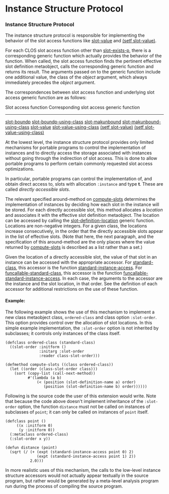 Instance Structure Protocol
===========================

### Instance Structure Protocol

The instance structure protocol is responsible for implementing the behavior of the slot access functions like [slot-value](http://www.lispworks.com/documentation/HyperSpec/Body/f_slt_va.htm#slot-value) and [(setf slot-value)](http://www.lispworks.com/documentation/HyperSpec/Body/f_slt_va.htm#slot-value).

For each CLOS slot access function other than [slot-exists-p](http://www.lispworks.com/documentation/HyperSpec/Body/f_slt_ex.htm#slot-exists-p), there is a corresponding generic function which actually provides the behavior of the function. When called, the slot access function finds the pertinent effective slot definition metaobject, calls the corresponding generic function and returns its result. The arguments passed on to the generic function include one additional value, the class of the *object* argument, which always immediately precedes the *object* argument.

The correspondences between slot access function and underlying slot access generic function are as follows:

  Slot access function                                                                                    Corresponding slot access generic function
  ------------------------------------------------------------------------------------------------------- -----------------------------------------------------------------
  [slot-boundp](http://www.lispworks.com/documentation/HyperSpec/Body/f_slt_bo.htm#slot-boundp)           [slot-boundp-using-class](slot-boundp-using-class.md)
  [slot-makunbound](http://www.lispworks.com/documentation/HyperSpec/Body/f_slt_ma.htm#slot-makunbound)   [slot-makunbound-using-class](slot-makunbound-using-class.md)
  [slot-value](http://www.lispworks.com/documentation/HyperSpec/Body/f_slt_va.htm#slot-value)             [slot-value-using-class](slot-value-using-class.md)
  [(setf slot-value)](http://www.lispworks.com/documentation/HyperSpec/Body/f_slt_va.htm#slot-value)      [(setf slot-value-using-class)](setf-slot-value-using-class.md)

At the lowest level, the instance structure protocol provides only limited mechanisms for portable programs to control the implementation of instances and to directly access the storage associated with instances without going through the indirection of slot access. This is done to allow portable programs to perform certain commonly requested slot access optimizations.

In particular, portable programs can control the implementation of, and obtain direct access to, slots with allocation `:instance` and type **t**. These are called *directly accessible slots*.

The relevant specified around-method on [compute-slots](compute-slots.md) determines the implementation of instances by deciding how each slot in the instance will be stored. For each directly accessible slot, this method allocates a *location* and associates it with the effective slot definition metaobject. The location can be accessed by calling the [slot-definition-location](slot-definition-location.md) generic function. Locations are non-negative integers. For a given class, the locations increase consecutively, in the order that the directly accessible slots appear in the list of effective slots. (Note that here, the next paragraph, and the specification of this around-method are the only places where the value returned by [compute-slots](compute-slots.md) is described as a list rather than a set.)

Given the location of a directly accessible slot, the value of that slot in an instance can be accessed with the appropriate accessor. For [standard-class](standard-class.md), this accessor is the function [standard-instance-access](standard-instance-access.md). For [funcallable-standard-class](funcallable-standard-class.md), this accessor is the function [funcallable-standard-instance-access](funcallable-standard-instance-access.md). In each case, the arguments to the accessor are the instance and the slot location, in that order. See the definition of each accessor for additional restrictions on the use of these function.

#### Example:

The following example shows the use of this mechanism to implement a new class metaobject class, `ordered-class` and class option `:slot-order`. This option provides control over the allocation of slot locations. In this simple example implementation, the `:slot-order` option is not inherited by subclasses; it controls only instances of the class itself.

    (defclass ordered-class (standard-class)
      ((slot-order :initform ()
                   :initarg :slot-order
                   :reader class-slot-order)))

    (defmethod compute-slots ((class ordered-class))
      (let ((order (class-slot-order class)))
        (sort (copy-list (call-next-method))
              #'(lambda (a b)
                  (< (position (slot-definition-name a) order)
                     (position (slot-definition-name b) order))))))

Following is the source code the user of this extension would write. Note that because the code above doesn't implement inheritance of the `:slot-order` option, the function `distance` must not be called on instances of subclasses of `point`; it can only be called on instances of `point` itself.

    (defclass point ()
         ((x :initform 0)
          (y :initform 0))
      (:metaclass ordered-class)
      (:slot-order x y))

    (defun distance (point)
      (sqrt (/ (+ (expt (standard-instance-access point 0) 2)
                  (expt (standard-instance-access point 1) 2))
               2.0)))

In more realistic uses of this mechanism, the calls to the low-level instance structure accessors would not actually appear textually in the source program, but rather would be generated by a meta-level analysis program run during the process of compiling the source program.
